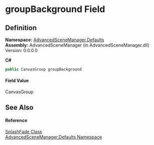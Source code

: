 # groupBackground Field




## Definition
**Namespace:** <a href="N_AdvancedSceneManager_Defaults">AdvancedSceneManager.Defaults</a>  
**Assembly:** AdvancedSceneManager (in AdvancedSceneManager.dll) Version: 0.0.0.0

**C#**
``` C#
public CanvasGroup groupBackground
```



#### Field Value
CanvasGroup

## See Also


#### Reference
<a href="T_AdvancedSceneManager_Defaults_SplashFade">SplashFade Class</a>  
<a href="N_AdvancedSceneManager_Defaults">AdvancedSceneManager.Defaults Namespace</a>  
